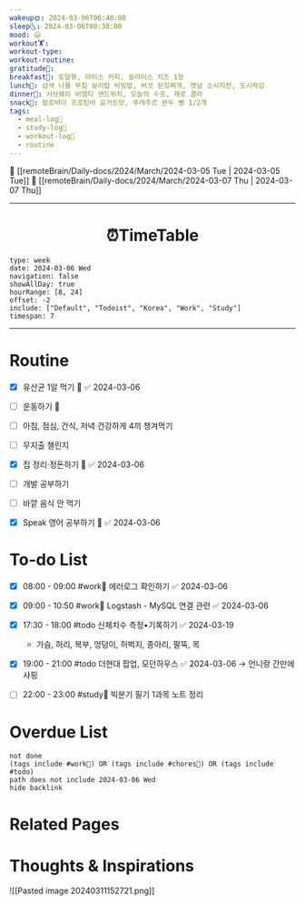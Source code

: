 ```yaml
---
wakeup🌞: 2024-03-06T06:40:00
sleep🌜: 2024-03-06T00:30:00
mood: 😃
workout🏋️: 
workout-type: 
workout-routine: 
gratitude🙏: 
breakfast🍳: 토달볶, 아이스 커피, 슬라이스 치즈 1장
lunch🍚: 삼색 나물 무침 보리밥 비빔밥, 버섯 된장찌개, 옛날 소시지전, 도시락김
dinner🥗: 서브웨이 비엠티 샌드위치, 오늘의 수프, 제로 콜라
snack🍬: 칼로바이 프로틴바 요거트맛, 뚜레주르 완두 빵 1/2개
tags:
  - meal-log📝
  - study-log📓
  - workout-log💪
  - routine
---
```


🔺 [[remoteBrain/Daily-docs/2024/March/2024-03-05 Tue | 2024-03-05 Tue]]
🔻 [[remoteBrain/Daily-docs/2024/March/2024-03-07 Thu | 2024-03-07 Thu]]
___
<h1> <center>⏰TimeTable </center> </h1>

```gEvent
type: week
date: 2024-03-06 Wed
navigation: false
showAllDay: true
hourRange: [8, 24]
offset: -2
include: ["Default", "Todoist", "Korea", "Work", "Study"]
timespan: 7
```

--- 


# Routine 

- [x] 유산균 1알 먹기 🔼 ✅ 2024-03-06
- [ ] 운동하기 🔼
- [ ] 아침, 점심, 간식, 저녁 건강하게 4끼 챙겨먹기
- [ ] 무지출 챌린지 
- [x] 집 정리·정돈하기 🔼 ✅ 2024-03-06
- [ ] 개발 공부하기
- [ ] 바깥 음식 안 먹기 
- [x] Speak 영어 공부하기 🔼 ✅ 2024-03-06


# To-do List

- [x] 08:00 - 09:00 #work💼 에러로그 확인하기 ✅ 2024-03-06
- [x] 09:00 - 10:50 #work💼 Logstash - MySQL 연결 관련 ✅ 2024-03-06
- [x] 17:30 - 18:00 #todo 신체치수 측정•기록하기 ✅ 2024-03-19
	- 가슴, 허리, 복부, 엉덩이, 허벅지, 종아리, 팔뚝, 목
- [x] 19:00 - 21:00 #todo 더현대 팝업, 모던하우스 ✅ 2024-03-06
      → 언니랑 간만에 샤핑 
- [ ] 22:00 - 23:00 #study📓 빅분기 필기 1과목 노트 정리


# Overdue List
```tasks
not done
(tags include #work💼) OR (tags include #chores🧺) OR (tags include #todo)
path does not include 2024-03-06 Wed
hide backlink
```

# Related Pages



# Thoughts & Inspirations

![[Pasted image 20240311152721.png]]